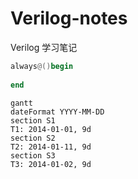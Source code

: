 # Verilog-notes
Verilog 学习笔记

```Verilog
always@()begin
 
end

```
```
gantt
dateFormat YYYY-MM-DD
section S1
T1: 2014-01-01, 9d
section S2
T2: 2014-01-11, 9d
section S3
T3: 2014-01-02, 9d
```
